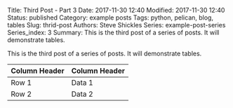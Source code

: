 Title: Third Post - Part 3
Date: 2017-11-30 12:40
Modified: 2017-11-30 12:40
Status: published
Category: example posts
Tags: python, pelican, blog, tables
Slug: thrid-post
Authors: Steve Shickles
Series: example-post-series
Series_index: 3
Summary: This is the third post of a series of posts. It will demonstrate tables.

This is the third post of a series of posts. It will demonstrate tables.

| Column Header | Column Header |
| --- | ---| 
| Row 1 | Data 1 |
| Row 2 | Data 2 |
